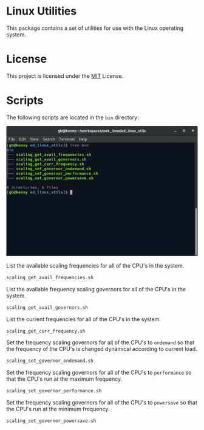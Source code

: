 
# Linux Utilities

This package contains a set of utilities for use with the Linux operating system.


# License

This project is licensed under the 
[MIT](https://tldrlegal.com/license/mit-license) License.


# Scripts

The following scripts are located in the `bin` directory:

<img src="doc/utilities.png" alt="utilities" width="650"/>

List the available scaling frequencies for all of the CPU's in the system.
```sh
scaling_get_avail_frequencies.sh
```

List the available frequency scaling governors for all of the CPU's in the system.
```sh
scaling_get_avail_governors.sh
```

List the current frequencies for all of the CPU's in the system.
```sh
scaling_get_curr_frequency.sh
```

Set the frequency scaling governors for all of the CPU's to `ondemand` so that 
the frequency of the CPU's is changed dynamical according to current load.
```sh
scaling_set_governor_ondemand.sh
```

Set the frequency scaling governors for all of the CPU's to `performance` so that 
the CPU's run at the maximum frequency.
```sh
scaling_set_governor_performance.sh
```

Set the frequency scaling governors for all of the CPU's to `powersave` so that 
the CPU's run at the minimum frequency.
```sh
scaling_set_governor_powersave.sh
```
